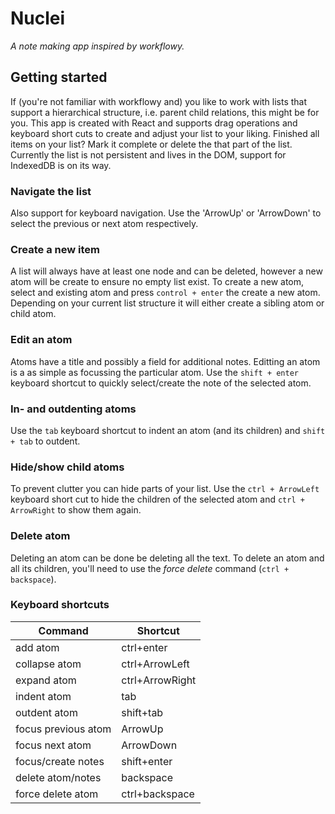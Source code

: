 # Nuclei
_A note making app inspired by workflowy._


## Getting started
If (you're not familiar with workflowy and) you like to work with lists that support a hierarchical structure, i.e. parent child relations, this might be for you.
This app is created with React and supports drag operations and keyboard short cuts to create and adjust your list to your liking. Finished all items on your list? Mark it complete or delete the that part of the list.
Currently the list is not persistent and lives in the DOM, support for IndexedDB is on its way.


### Navigate the list
Also support for keyboard navigation. Use the 'ArrowUp' or 'ArrowDown' to select the previous or next atom  respectively.

### Create a new item
A list will always have at least one node and can be deleted, however a new atom will be create to ensure no empty list exist. To create a new atom, select and existing atom and press `control + enter` the create a new atom. Depending on your current list structure it will either create a sibling atom or child atom.

### Edit an atom
Atoms have a title and possibly a field for additional notes. Editting an atom is a as simple as focussing the particular atom. Use the `shift + enter` keyboard shortcut to quickly select/create the note of the selected atom.

<!-- ### Complete atom
Mark an atom or a subtree as complete by using the ? keyboard shortcut. -->

### In- and outdenting atoms
Use the `tab`  keyboard shortcut to indent an atom (and its children) and `shift + tab` to outdent.

### Hide/show child atoms
To prevent clutter you can hide parts of your list. Use the `ctrl + ArrowLeft` keyboard short cut to hide the children of the selected atom and `ctrl + ArrowRight` to show them again.

### Delete atom
Deleting an atom can be done be deleting all the text. To delete an atom and all its children, you'll need to use the _force delete_ command (`ctrl + backspace`).


### Keyboard shortcuts
|Command|Shortcut|
|---|---|
| add atom | ctrl+enter |
| collapse atom| ctrl+ArrowLeft |
| expand atom | ctrl+ArrowRight |
| indent atom | tab |
| outdent atom | shift+tab |
| focus previous atom| ArrowUp |
| focus next atom | ArrowDown |
| focus/create notes | shift+enter |
| delete atom/notes | backspace |
| force delete atom | ctrl+backspace |